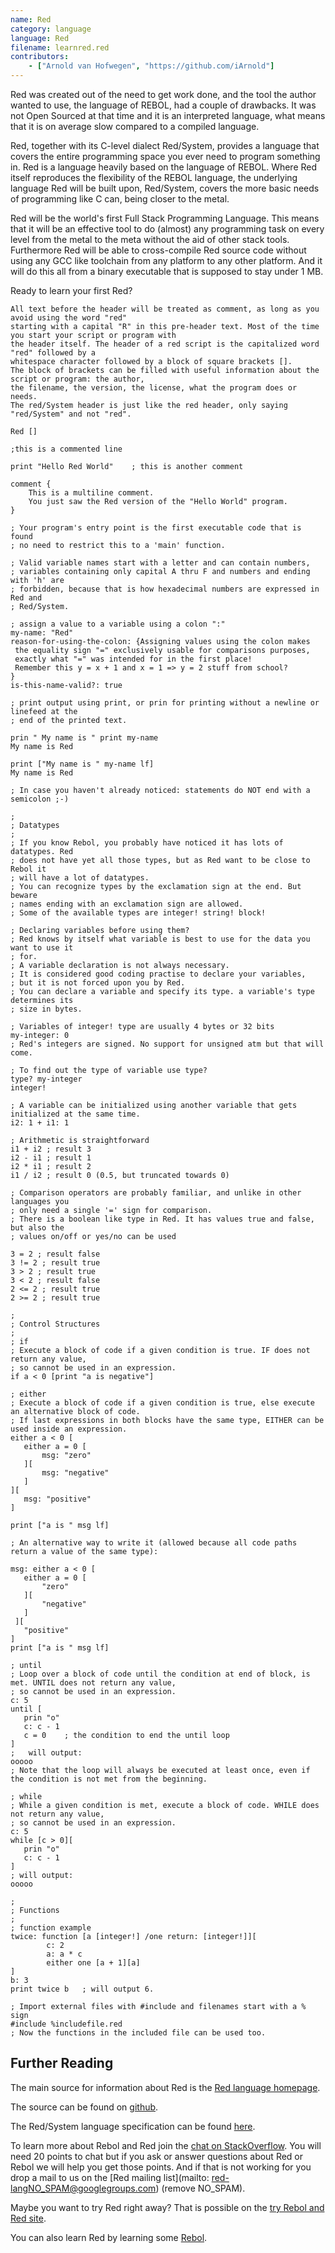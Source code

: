 ```yaml
---
name: Red
category: language
language: Red
filename: learnred.red
contributors:
    - ["Arnold van Hofwegen", "https://github.com/iArnold"]
---
```



Red was created out of the need to get work done, and the tool the author wanted to use, the language of REBOL, had a couple of drawbacks. 
It was not Open Sourced at that time and it is an interpreted language, what means that it is on average slow compared to a compiled language.

Red, together with its C-level dialect Red/System, provides a language that covers the entire programming space you ever need to program something in.
Red is a language heavily based on the language of REBOL. Where Red itself reproduces the flexibility of the REBOL language, the underlying language Red will be built upon, 
Red/System, covers the more basic needs of programming like C can, being closer to the metal. 

Red will be the world's first Full Stack Programming Language. This means that it will be an effective tool to do (almost) any programming task on every level 
from the metal to the meta without the aid of other stack tools. 
Furthermore Red will be able to cross-compile Red source code without using any GCC like toolchain 
from any platform to any other platform. And it will do this all from a binary executable that is supposed to stay under 1 MB.

Ready to learn your first Red?

```Red
All text before the header will be treated as comment, as long as you avoid using the word "red" 
starting with a capital "R" in this pre-header text. Most of the time you start your script or program with 
the header itself. The header of a red script is the capitalized word "red" followed by a 
whitespace character followed by a block of square brackets [].
The block of brackets can be filled with useful information about the script or program: the author, 
the filename, the version, the license, what the program does or needs.
The red/System header is just like the red header, only saying "red/System" and not "red".

Red []

;this is a commented line

print "Hello Red World"    ; this is another comment

comment {
    This is a multiline comment.
    You just saw the Red version of the "Hello World" program.
}

; Your program's entry point is the first executable code that is found
; no need to restrict this to a 'main' function.

; Valid variable names start with a letter and can contain numbers, 
; variables containing only capital A thru F and numbers and ending with 'h' are 
; forbidden, because that is how hexadecimal numbers are expressed in Red and 
; Red/System.

; assign a value to a variable using a colon ":"
my-name: "Red"
reason-for-using-the-colon: {Assigning values using the colon makes 
 the equality sign "=" exclusively usable for comparisons purposes, 
 exactly what "=" was intended for in the first place! 
 Remember this y = x + 1 and x = 1 => y = 2 stuff from school?
}
is-this-name-valid?: true

; print output using print, or prin for printing without a newline or linefeed at the 
; end of the printed text.

prin " My name is " print my-name
My name is Red

print ["My name is " my-name lf]
My name is Red

; In case you haven't already noticed: statements do NOT end with a semicolon ;-)

;
; Datatypes
;
; If you know Rebol, you probably have noticed it has lots of datatypes. Red 
; does not have yet all those types, but as Red want to be close to Rebol it 
; will have a lot of datatypes.
; You can recognize types by the exclamation sign at the end. But beware 
; names ending with an exclamation sign are allowed. 
; Some of the available types are integer! string! block! 

; Declaring variables before using them? 
; Red knows by itself what variable is best to use for the data you want to use it 
; for. 
; A variable declaration is not always necessary. 
; It is considered good coding practise to declare your variables,
; but it is not forced upon you by Red.
; You can declare a variable and specify its type. a variable's type determines its 
; size in bytes.

; Variables of integer! type are usually 4 bytes or 32 bits
my-integer: 0
; Red's integers are signed. No support for unsigned atm but that will come.

; To find out the type of variable use type?
type? my-integer
integer!

; A variable can be initialized using another variable that gets initialized at the same time.
i2: 1 + i1: 1

; Arithmetic is straightforward
i1 + i2 ; result 3
i2 - i1 ; result 1
i2 * i1 ; result 2
i1 / i2 ; result 0 (0.5, but truncated towards 0)

; Comparison operators are probably familiar, and unlike in other languages you 
; only need a single '=' sign for comparison.
; There is a boolean like type in Red. It has values true and false, but also the 
; values on/off or yes/no can be used

3 = 2 ; result false
3 != 2 ; result true
3 > 2 ; result true
3 < 2 ; result false
2 <= 2 ; result true
2 >= 2 ; result true

;
; Control Structures
; 
; if
; Execute a block of code if a given condition is true. IF does not return any value, 
; so cannot be used in an expression.
if a < 0 [print "a is negative"]

; either
; Execute a block of code if a given condition is true, else execute an alternative block of code. 
; If last expressions in both blocks have the same type, EITHER can be used inside an expression.
either a < 0 [
   either a = 0 [
       msg: "zero"
   ][
       msg: "negative"
   ]
][
   msg: "positive"
]

print ["a is " msg lf]

; An alternative way to write it (allowed because all code paths return a value of the same type):

msg: either a < 0 [
   either a = 0 [
       "zero"
   ][
       "negative"
   ]
 ][
   "positive"
]
print ["a is " msg lf]

; until
; Loop over a block of code until the condition at end of block, is met. UNTIL does not return any value, 
; so cannot be used in an expression.
c: 5
until [
   prin "o"
   c: c - 1
   c = 0    ; the condition to end the until loop
]
;   will output:
ooooo
; Note that the loop will always be executed at least once, even if the condition is not met from the beginning.

; while
; While a given condition is met, execute a block of code. WHILE does not return any value, 
; so cannot be used in an expression.
c: 5
while [c > 0][
   prin "o"
   c: c - 1
]
; will output:
ooooo

;
; Functions
;
; function example
twice: function [a [integer!] /one return: [integer!]][
        c: 2
        a: a * c
        either one [a + 1][a]
]
b: 3
print twice b   ; will output 6.

; Import external files with #include and filenames start with a % sign
#include %includefile.red
; Now the functions in the included file can be used too.

```

## Further Reading

The main source for information about Red is the [Red language homepage](http://www.red-lang.org).  

The source can be found on [github](https://github.com/red/red).

The Red/System language specification can be found [here](http://static.red-lang.org/red-system-specs-light.html).

To learn more about Rebol and Red join the [chat on StackOverflow](http://chat.stackoverflow.com/rooms/291/rebol-and-red). You will need 20 points to chat but if you ask or answer questions about Red or Rebol we will help you get those points. And if that is not working for you drop a mail to us on the [Red mailing list](mailto: red-langNO_SPAM@googlegroups.com) (remove NO_SPAM).

Maybe you want to try Red right away? That is possible on the [try Rebol and Red site](http://tryrebol.esperconsultancy.nl).

You can also learn Red by learning some [Rebol](http://www.rebol.com/docs.html). 
